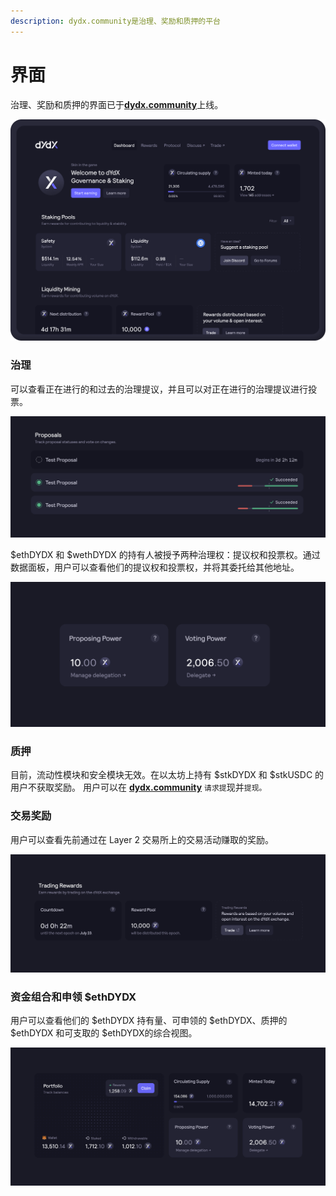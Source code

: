 ```yaml
---
description: dydx.community是治理、奖励和质押的平台
---
```


# 界面

治理、奖励和质押的界面已于[**dydx.community**](https://dydx.community)上线。

![赚取并申领奖励，或对提议进行投票](../.gitbook/assets/4.1-landing-page-interface.png)

### 治理

可以查看正在进行的和过去的治理提议，并且可以对正在进行的治理提议进行投票。

![跟踪提议状况和变更的投票](../.gitbook/assets/4.2-track-proposals.png)

$ethDYDX 和 $wethDYDX 的持有人被授予两种治理权：提议权和投票权。通过数据面板，用户可以查看他们的提议权和投票权，并将其委托给其他地址。

![委托您的提议权和投票权](../.gitbook/assets/4.3-delegate-voting.png)

### 质押

目前，流动性模块和安全模块无效。在以太坊上持有 $stkDYDX 和 $stkUSDC 的用户不获取奖励。 用户可以在 [**dydx.community**](https://dydx.community) `请求提`现并`提现。`

### 交易奖励

用户可以查看先前通过在 Layer 2 交易所上的交易活动赚取的奖励。

![交易以获得奖励](../.gitbook/assets/4.5-trade-to-rewards.png)

### 资金组合和申领 $ethDYDX

用户可以查看他们的 $ethDYDX 持有量、可申领的 $ethDYDX、质押的 $ethDYDX 和可支取的 $ethDYDX的综合视图。

![申领奖励](../.gitbook/assets/4.6-claim-rewards.png)

